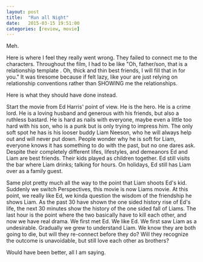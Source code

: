 ```yaml
---
layout: post
title:  "Run all Night"
date:   2015-03-15 19:51:00
categories: [review, movie]
---
```

Meh.

Here is where I feel they really went wrong. They failed to connect me to the characters. Throughout the film, I had to be like "Oh, father/son, that is a relationship template . Oh, thick and thin best friends, I will fill that in for you." It was tiresome because if felt lazy, like your are just relying on relationship conventions rather than SHOWING me the relationships.

Here is what they should have done instead.

Start the movie from Ed Harris' point of view. He is the hero. He is a crime lord. He is a loving husband and generous with his friends, but also a ruthless bastard. He is hard as nails with everyone, maybe even a little too hard with his son, who is a punk but is only trying to impress him. The only soft spot he has is his looser buddy Liam Neeson, who he will always help out and will never put down. People wonder why he is soft for Liam, everyone knows it has something to do with the past, but no one dares ask. Despite their completely different lifes, lifestyles, and demeanors Ed and Liam are best friends. Their kids played as children together. Ed still visits the bar where Liam drinks; talking for hours. On holidays, Ed still has Liam over as a family guest.

Same plot pretty much all the way to the point that Liam shoots Ed's kid. Suddenly we switch Perspectives, this movie is now Liams movie. At this point, we really like Ed, we kinda question the wisdom of the friendship he shows Liam. As the past 30 have shown the one sided history rise of Ed's life, the next 30 minutes show the history of the one sided fall of Liams. The last hour is the point where the two basically have to kill each other, and now we have real drama. We first met Ed. We like Ed. We first saw Liam as a undesirable. Gradually we grew to understand Liam. We know they are both going to die, but will they re-connect before they do? Will they recognize the outcome is unavoidable, but still love each other as brothers?

Would have been better, all I am saying.
